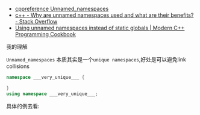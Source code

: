 - [cppreference Unnamed_namespaces](https://en.cppreference.com/w/cpp/language/namespace#Unnamed_namespaces)
- [c++ - Why are unnamed namespaces used and what are their benefits? - Stack Overflow](https://stackoverflow.com/questions/357404/why-are-unnamed-namespaces-used-and-what-are-their-benefits)
- [Using unnamed namespaces instead of static globals | Modern C++ Programming Cookbook](https://subscription.packtpub.com/book/programming/9781786465184/1/ch01lvl1sec15/using-unnamed-namespaces-instead-of-static-globals)

我的理解

`Unnamed_namespaces` 本质其实是一个`unique namespaces`,好处是可以避免link collisions


```cpp
namespace ___very_unique___ {

}
using namespace ___very_unique___;
```


具体的例去看: 
